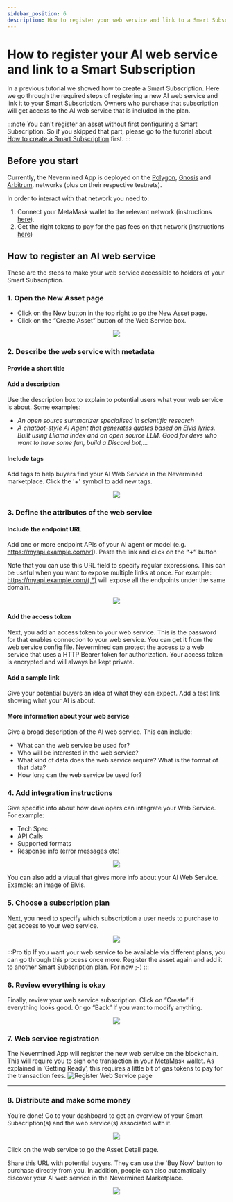 ```yaml
---
sidebar_position: 6
description: How to register your web service and link to a Smart Subscription
---
```


# How to register your AI web service and link to a Smart Subscription

In a previous tutorial we showed how to create a Smart Subscription. Here we go through the required steps of registering a new AI web service and link it to your Smart Subscription. Owners who purchase that subscription will get access to the AI web service that is included in the plan. 

:::note
You can't register an asset without first configuring a Smart Subscription. So if you skipped that part, please go to the tutorial about [How to create a Smart Subscription](04-create-subscription.md) first.
:::

## Before you start

Currently, the Nevermined App is deployed on the [Polygon](https://matic.nevermined.app), [Gnosis](https://gnosis.nevermined.app) and [Arbitrum](https://arbitrum.nevermined.app).  networks (plus on their respective testnets). 

In order to interact with that network you need to:

1. Connect your MetaMask wallet to the relevant network (instructions [here](02-metamask-networks.md)).
2. Get the right tokens to pay for the gas fees on that network (instructions [here](02-metamask-tokens.md))

## How to register an AI web service

These are the steps to make your web service accessible to holders of your Smart Subscription.

### 1. Open the New Asset page

- Click on the New button in the top right to go the New Asset page.
- Click on the “Create Asset” button of the Web Service box.

<p align="center"><img src="../images/tutorials/04_01_New_Subscription.png" /></p>

### 2. Describe the web service with metadata

#### Provide a short title

#### Add a description
Use the description box to explain to potential users what your web service is about. Some examples:
- _An open source summarizer specialised in scientific research_
- _A chatbot-style AI Agent that generates quotes based on Elvis lyrics. Built using Lllama Index and an open source LLM. Good for devs who want to have some fun, build a Discord bot,..._

#### Include tags
Add tags to help buyers find your AI Web Service in the Nevermined marketplace. 
Click the '+' symbol to add new tags. 

<p align="center"><img src="../images/tutorials/05-01-Webservice-Describe.png" /></p>


### 3. Define the attributes of the web service

#### Include the endpoint URL
Add one or more endpoint APIs of your AI agent or model (e.g. <https://myapi.example.com/v1>). 
Paste the link and click on the **“+”** button

Note that you can use this URL field to specify regular expressions. This can be useful when you want to expose multiple links at once. For example: 
<https://myapi.example.com/(.*)> will expose all the endpoints under the same domain.

<p align="center"><img src="../images/tutorials/05-02-Webservice-Content.png" /></p>


#### Add the access token

Next, you add an access token to your web service. 
This is the password for that enables connection to your web service. You can get it from the web service config file.  Nevermined can protect the access to a web service that uses a HTTP Bearer token for authorization. Your access token is encrypted and will always be kept private.

#### Add a sample link

Give your potential buyers an idea of what they can expect. Add a test link showing what your AI is about.

#### More information about your web service

Give a broad description of the AI web service. 
This can include: 
- What can the web service be used for?
- Who will be interested in the web service?
- What kind of data does the web service require? What is the format of that data?
- How long can the web service be used for?

### 4. Add integration instructions

Give specific info about how developers can integrate your Web Service. For example:
- Tech Spec
- API Calls 
- Supported formats
- Response info (error messages etc)

<p align="center"><img src="../images/tutorials/05-03-Webservice-Integration.png" /></p>

You can also add a visual that gives more info about your Al Web Service. Example: an image of Elvis.


### 5. Choose a subscription plan 

Next, you need to specify which subscription a user needs to purchase to get access to your web service. 

<p align="center"><img src="../images/tutorials/05-04-Webservice-Plan.png" /></p>

:::Pro tip
If you want your web service to be available via different plans, you can go through this process once more. 
Register the asset again and add it to another Smart Subscription plan. For now ;-)
:::

### 6. Review everything is okay

Finally, review your web service subscription. 
Click on “Create” if everything looks good. Or go “Back” if you want to modify anything.
<p align="center"><img src="../images/tutorials/05-05-Webservice-Review.png" /></p>

### 7. Web service registration

The Nevermined App will register the new web service on the blockchain. This will require you to sign one transaction in your MetaMask wallet. As explained in ‘Getting Ready’, this requires a little bit of gas tokens to pay for the transaction fees. 
![Register Web Service page](../images/tutorials/10_New_Service_05.png)

---

### 8. Distribute and make some money

You’re done! 
Go to your dashboard to get an overview of your Smart Subscription(s) and the web service(s) associated with it.

<p align="center"><img src="../images/tutorials/05-06-Webservice-Dashboard.png" /></p>

Click on the web service to go the Asset Detail page. 

Share this URL with potential buyers. They can use the 'Buy Now' button to purchase directly from you. 
In addition, people can also automatically discover your AI web service in the Nevermined Marketplace.  

<p align="center"><img src="../images/tutorials/05-07-Webservice-AssetPage.png" /></p>
